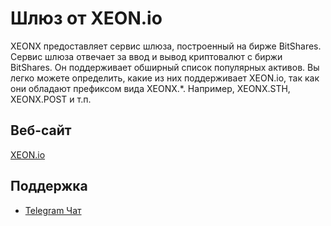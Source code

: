 # Шлюз от XEON.io

XEONX предоставляет сервис шлюза, построенный на бирже BitShares. Сервис шлюза отвечает за ввод и вывод криптовалют с биржи BitShares. Он поддерживает обширный список популярных активов. Вы легко можете определить, какие из них поддерживает XEON.io, так как они обладают префиксом вида XEONX.*. Например, XEONX.STH, XEONX.POST и т.п.

## Веб-сайт

[XEON.io](https://xbts.io)

## Поддержка

- [Telegram Чат](https://t.me/xbtsio)
